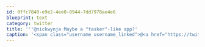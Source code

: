 ```yaml
---
id: 0ffc7840-e9e2-4ee0-8944-7dd7978ae4e6
blueprint: text
category: twitter
title: '''@nickwynja Maybe a "tasker"-like app?'
caption: '<span class="username username_linked">@<a href="https://twitter.com/nickwynja" title="Nick Wynja">nickwynja</a></span> Maybe a "tasker"-like app?'
---
```

